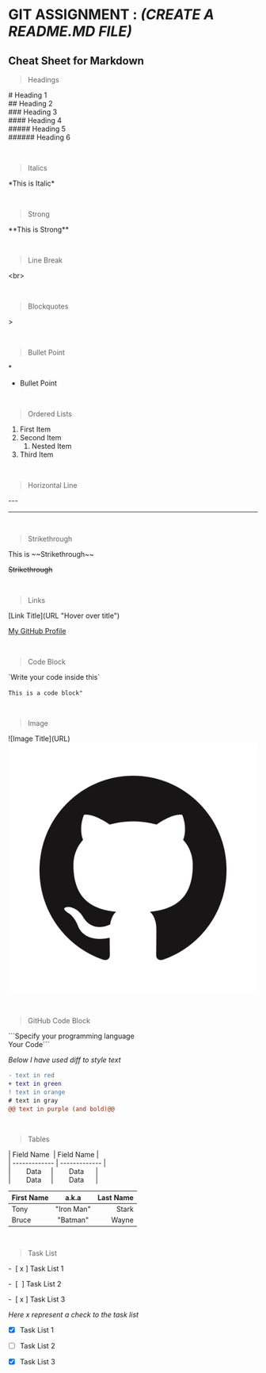# GIT ASSIGNMENT : ***(CREATE A README.MD FILE)***

## Cheat Sheet for **Markdown**


> Headings 

\# Heading 1
<br>
\## Heading 2
<br>
\### Heading 3
<br>
\#### Heading 4
<br>
\##### Heading 5
<br>
\###### Heading 6

<br>

> Italics

\*This is Italic*

<br>

> Strong

\*\*This is Strong**

<br>

> Line Break

\<br>

<br>

> Blockquotes

\> 

<br>

> Bullet Point

\*
* Bullet Point

<br>

> Ordered Lists

1. First Item
2. Second Item
   1. Nested Item
3. Third Item

<br>

> Horizontal Line

\---

---

<br>

> Strikethrough

This is \~~Strikethrough~~

~~Strikethrough~~

<br>

> Links

\[Link Title](URL "Hover over title")

[My GitHub Profile](https://github.com/Mitesh-1710)

<br>

> Code Block

\`Write your code inside this\`

`This is a code block"`

<br>

> Image

\!\[Image Title](URL)
![GitHub](GitHub.png)

<br>

> GitHub Code Block

\```Specify your programming language  
 Your Code```
 
 *Below I have used diff to style text*
```diff
- text in red
+ text in green
! text in orange
# text in gray
@@ text in purple (and bold)@@
```
<br>

> Tables

\|&nbsp;Field Name &nbsp;|&nbsp;Field Name&nbsp;|
<br>
\|&nbsp;-------------&nbsp;|&nbsp;-------------&nbsp;|
<br>
\|&nbsp; &nbsp; &nbsp; &nbsp; Data &nbsp; &nbsp; |&nbsp; &nbsp; &nbsp; &nbsp; Data&nbsp; &nbsp; &nbsp; |  
\|&nbsp; &nbsp; &nbsp; &nbsp; Data &nbsp; &nbsp; |&nbsp; &nbsp; &nbsp; &nbsp; Data&nbsp; &nbsp; &nbsp; |

| First Name      | a.k.a | Last Name    |
| :---        |    :----:   |          ---: |
| Tony      |"Iron Man"      | Stark   |
| Bruce   | "Batman"       | Wayne      |

<br>

> Task List

\-&nbsp; \[&nbsp;x ] Task List 1

\-&nbsp; \[&nbsp; ] Task List 2

\-&nbsp; \[&nbsp;x ] Task List 3

*Here x represent a check to the task list*

- [x] Task List 1

- [ ] Task List 2

- [x] Task List 3











